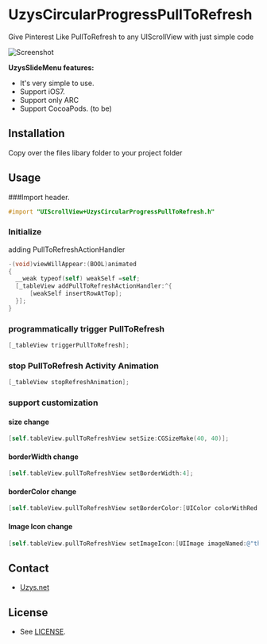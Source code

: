 UzysCircularProgressPullToRefresh
=================================

Give Pinterest Like PullToRefresh to any UIScrollView with just simple code

![Screenshot](https://raw.github.com/uzysjung/UzysCircularProgressPullToRefresh/master/UzysCircularProgressPullToRefresh.gif)

**UzysSlideMenu features:**

* It's very simple to use.
* Support iOS7.
* Support only ARC
* Support CocoaPods. (to be)

## Installation
Copy over the files libary folder to your project folder

## Usage
###Import header.

``` objective-c
#import "UIScrollView+UzysCircularProgressPullToRefresh.h"
```

### Initialize
adding PullToRefreshActionHandler

``` objective-c
-(void)viewWillAppear:(BOOL)animated
{
  __weak typeof(self) weakSelf =self;
  [_tableView addPullToRefreshActionHandler:^{
      [weakSelf insertRowAtTop];
  }];
}
```
### programmatically trigger PullToRefresh
``` objective-c
[_tableView triggerPullToRefresh];
```

### stop PullToRefresh Activity Animation
``` objective-c
[_tableView stopRefreshAnimation];
```

### support customization
#### size change
``` objective-c
[self.tableView.pullToRefreshView setSize:CGSizeMake(40, 40)];
```
#### borderWidth change
``` objective-c
[self.tableView.pullToRefreshView setBorderWidth:4];
```
#### borderColor change
``` objective-c
[self.tableView.pullToRefreshView setBorderColor:[UIColor colorWithRed:75/255.0 green:131/255.0 blue:188/255.0 alpha:1.0]];
```
#### Image Icon change
``` objective-c
[self.tableView.pullToRefreshView setImageIcon:[UIImage imageNamed:@"thunderbird"]];
```


## Contact
 - [Uzys.net](http://uzys.net)

## License
 - See [LICENSE](https://github.com/uzysjung/UzysCircularProgressPullToRefresh/blob/master/LICENSE).
